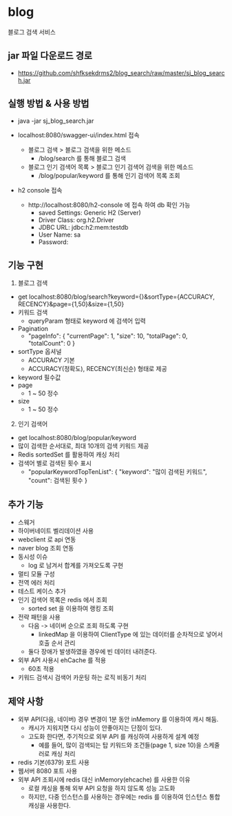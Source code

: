 # blog
블로그 검색 서비스

## jar 파일 다운로드 경로
- https://github.com/shfksekdrms2/blog_search/raw/master/sj_blog_search.jar

## 실행 방법 & 사용 방법
- java -jar sj_blog_search.jar
- localhost:8080/swagger-ui/index.html 접속
    - 블로그 검색 > 블로그 검색을 위한 메소드
        - /blog/search 를 통해 블로그 검색
    - 블로그 인기 검색어 목록 > 블로그 인기 검색어 검색을 위한 메소드
        - /blog/popular/keyword 를 통해 인기 검색어 목록 조회

- h2 console 접속
    - http://localhost:8080/h2-console 에 접속 하여 db 확인 가능
        - saved Settings: Generic H2 (Server)
        - Driver Class: org.h2.Driver
        - JDBC URL: jdbc:h2:mem:testdb
        - User Name: sa
        - Password: 

## 기능 구현
1. 블로그 검색
- get localhost:8080/blog/search?keyword={}&sortType={ACCURACY, RECENCY}&page={1,50}&size={1,50}
- 키워드 검색
    - queryParam 형태로 keyword 에 검색어 입력
- Pagination 
    - "pageInfo": 
        {
          "currentPage": 1,
          "size": 10,
          "totalPage": 0,
          "totalCount": 0
        }
- sortType 옵셔널
  - ACCURACY 기본
  - ACCURACY(정확도), RECENCY(최신순) 형태로 제공
- keyword 필수값
- page
  - 1 ~ 50 정수
- size
  - 1 ~ 50 정수

2. 인기 검색어
- get localhost:8080/blog/popular/keyword
- 많이 검색한 순서대로, 최대 10개의 검색 키워드 제공
- Redis sortedSet 를 활용하여 캐싱 처리
- 검색어 별로 검색된 횟수 표시
    - "popularKeywordTopTenList":
        {
          "keyword": "많이 검색된 키워드",
          "count": 검색된 횟수
        }

## 추가 기능
- 스웨거
- 하이버네이트 벨리데이션 사용
- webclient 로 api 연동
- naver blog 조회 연동
- 동시성 이슈 
  - log 로 남겨서 합계를 가져오도록 구현
- 멀티 모듈 구성
- 전역 에러 처리
- 테스트 케이스 추가
- 인기 검색어 목록은 redis 에서 조회
  - sorted set 을 이용하여 랭킹 조회
- 전략 패턴을 사용
  - 다음 -> 네이버 순으로 조회 하도록 구현 
    - linkedMap 을 이용하여 ClientType 에 있는 데이터를 순차적으로 넣어서 호출 순서 관리
  - 둘다 장애가 발생하였을 경우에 빈 데이터 내려준다.
- 외부 API 사용시 ehCache 를 적용
  - 60초 적용
- 키워드 검색시 검색어 카운팅 하는 로직 비동기 처리

## 제약 사항
- 외부 API(다음, 네이버) 경우 변경이 1분 동안 inMemory 를 이용하여 캐시 해둠.
  - 캐시가 지워지면 다시 성능이 안좋아지는 단점이 있다.
  - 고도화 한다면, 주기적으로 외부 API 를 캐싱하여 사용하게 설계 예정
    - 예를 들어, 많이 검색되는 탑 키워드와 조건들(page 1, size 10)을 스케줄러로 캐싱 처리
- redis 기본(6379) 포트 사용
- 웹서버 8080 포트 사용
- 외부 API 조회시에 redis 대신 inMemory(ehcache) 를 사용한 이유
  - 로컬 캐싱을 통해 외부 API 요청을 하지 않도록 성능 고도화
  - 하지만, 다중 인스턴스를 사용하는 경우에는 redis 를 이용하여 인스턴스 통합 캐싱을 사용한다.